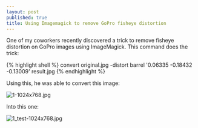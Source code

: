 ```yaml
---
layout: post
published: true
title: Using Imagemagick to remove GoPro fisheye distortion
---
```

One of my coworkers recently discovered a trick to remove fisheye distortion on GoPro images using ImageMagick. This command does the trick:

{% highlight shell %}
convert original.jpg -distort barrel '0.06335 -0.18432 -0.13009' result.jpg
{% endhighlight %}

Using this, he was able to convert this image:

![1-1024x768.jpg]({{site.baseurl}}/media/1-1024x768.jpg)

Into this one:

![1_test-1024x768.jpg]({{site.baseurl}}/media/1_test-1024x768.jpg)
